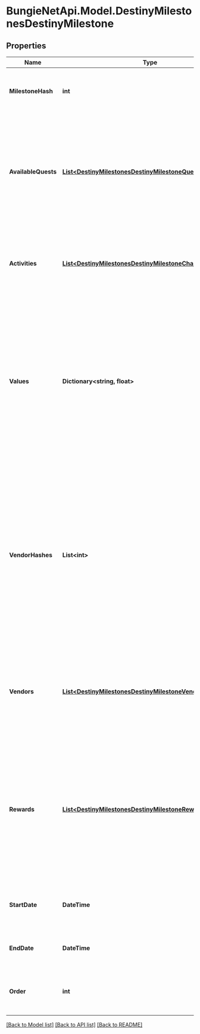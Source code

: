 
# BungieNetApi.Model.DestinyMilestonesDestinyMilestone

## Properties

Name | Type | Description | Notes
------------ | ------------- | ------------- | -------------
**MilestoneHash** | **int** | The unique identifier for the Milestone. Use it to look up the DestinyMilestoneDefinition, so you can combine the other data in this contract with static definition data. | [optional] 
**AvailableQuests** | [**List&lt;DestinyMilestonesDestinyMilestoneQuest&gt;**](DestinyMilestonesDestinyMilestoneQuest.md) | Indicates what quests are available for this Milestone. Usually this will be only a single Quest, but some quests have multiple available that you can choose from at any given time. All possible quests for a milestone can be found in the DestinyMilestoneDefinition, but they must be combined with this Live data to determine which one(s) are actually active right now. It is possible for Milestones to not have any quests. | [optional] 
**Activities** | [**List&lt;DestinyMilestonesDestinyMilestoneChallengeActivity&gt;**](DestinyMilestonesDestinyMilestoneChallengeActivity.md) | The currently active Activities in this milestone, when the Milestone is driven by Challenges.  Not all Milestones have Challenges, but when they do this will indicate the Activities and Challenges under those Activities related to this Milestone. | [optional] 
**Values** | **Dictionary&lt;string, float&gt;** | Milestones may have arbitrary key/value pairs associated with them, for data that users will want to know about but that doesn&#39;t fit neatly into any of the common components such as Quests. A good example of this would be - if this existed in Destiny 1 - the number of wins you currently have on your Trials of Osiris ticket. Looking in the DestinyMilestoneDefinition, you can use the string identifier of this dictionary to look up more info about the value, including localized string content for displaying the value. The value in the dictionary is the floating point number. The definition will tell you how to format this number. | [optional] 
**VendorHashes** | **List&lt;int&gt;** | A milestone may have one or more active vendors that are \&quot;related\&quot; to it (that provide rewards, or that are the initiators of the Milestone). I already regret this, even as I&#39;m typing it. [I told you I&#39;d regret this] You see, sometimes a milestone may be directly correlated with a set of vendors that provide varying tiers of rewards. The player may not be able to interact with one or more of those vendors. This will return the hashes of the Vendors that the player *can* interact with, allowing you to show their current inventory as rewards or related items to the Milestone or its activities.  Before we even use it, it&#39;s already deprecated! How much of a bummer is that? We need more data. | [optional] 
**Vendors** | [**List&lt;DestinyMilestonesDestinyMilestoneVendor&gt;**](DestinyMilestonesDestinyMilestoneVendor.md) | Replaces vendorHashes, which I knew was going to be trouble the day it walked in the door. This will return not only what Vendors are active and relevant to the activity (in an implied order that you can choose to ignore), but also other data - for example, if the Vendor is featuring a specific item relevant to this event that you should show with them. | [optional] 
**Rewards** | [**List&lt;DestinyMilestonesDestinyMilestoneRewardCategory&gt;**](DestinyMilestonesDestinyMilestoneRewardCategory.md) | If the entity to which this component is attached has known active Rewards for the player, this will detail information about those rewards, keyed by the RewardEntry Hash. (See DestinyMilestoneDefinition for more information about Reward Entries) Note that these rewards are not for the Quests related to the Milestone. Think of these as \&quot;overview/checklist\&quot; rewards that may be provided for Milestones that may provide rewards for performing a variety of tasks that aren&#39;t under a specific Quest. | [optional] 
**StartDate** | **DateTime** | If known, this is the date when the event last began or refreshed. It will only be populated for events with fixed and repeating start and end dates. | [optional] 
**EndDate** | **DateTime** | If known, this is the date when the event will next end or repeat. It will only be populated for events with fixed and repeating start and end dates. | [optional] 
**Order** | **int** | Used for ordering milestones in a display to match how we order them in BNet. May pull from static data, or possibly in the future from dynamic information. | [optional] 

[[Back to Model list]](../README.md#documentation-for-models)
[[Back to API list]](../README.md#documentation-for-api-endpoints)
[[Back to README]](../README.md)

